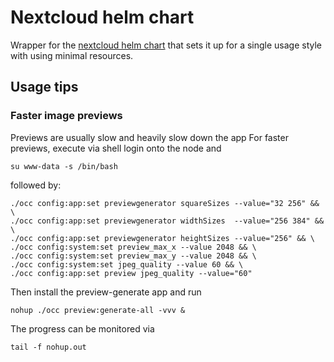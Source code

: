 # Nextcloud helm chart
Wrapper for the [nextcloud helm chart](https://github.com/nextcloud/helm/tree/master/charts/nextcloud) that sets it up for a single usage style with using minimal resources.

## Usage tips
### Faster image previews
Previews are usually slow and heavily slow down the app
For faster previews, execute via shell login onto the node and 
```
su www-data -s /bin/bash
```
followed by:
```
./occ config:app:set previewgenerator squareSizes --value="32 256" && \
./occ config:app:set previewgenerator widthSizes  --value="256 384" && \
./occ config:app:set previewgenerator heightSizes --value="256" && \
./occ config:system:set preview_max_x --value 2048 && \
./occ config:system:set preview_max_y --value 2048 && \
./occ config:system:set jpeg_quality --value 60 && \
./occ config:app:set preview jpeg_quality --value="60"
```

Then install the preview-generate app and run
```
nohup ./occ preview:generate-all -vvv &
```
The progress can be monitored via
```
tail -f nohup.out
```
